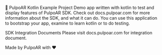 🚀 PulpoAR Kotlin Example Project
Demo app written with kotlin to test and display features of PulpoAR SDK. Check out docs.pulpoar.com for more information about the SDK, and what it can do. You can use this application to bootstrap your app, examine to learn kotlin or to do testing.

SDK Integration Documents
Please visit docs.pulpoar.com for integration document.

Made by PulpoAR with ❤️

